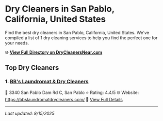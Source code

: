 # Dry Cleaners in San Pablo, California, United States

Find the best dry cleaners in San Pablo, California, United States. We've compiled a list of 1 dry cleaning services to help you find the perfect one for your needs.

🌐 **[View Full Directory on DryCleanersNear.com](https://drycleanersnear.com/city/US/California/San%20Pablo)**

## Top Dry Cleaners

### 1. [BB's Laundromat & Dry Cleaners](https://drycleanersnear.com/dryCleaner/689d4331756b71cad101edc9/bb-s-laundromat-dry-cleaners)
📍 3340 San Pablo Dam Rd C, San Pablo
⭐ Rating: 4.4/5
🌐 Website: https://bbslaundromatdrycleaners.com/
🔗 [View Full Details](https://drycleanersnear.com/dryCleaner/689d4331756b71cad101edc9/bb-s-laundromat-dry-cleaners)


---

*Last updated: 8/15/2025*
